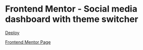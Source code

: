 # Frontend Mentor - Social media dashboard with theme switcher

[Deploy](https://fm-dashboard-switcher.netlify.app/) 

[Frontend Mentor Page](https://www.frontendmentor.io/challenges/social-media-dashboard-with-theme-switcher-6oY8ozp_H )

